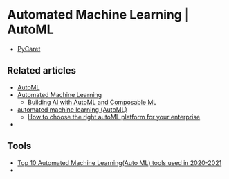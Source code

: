# Automated Machine Learning | AutoML

- [PyCaret](https://pycaret.gitbook.io/docs/)

## Related articles

- [AutoML](https://www.automl.org/automl/)
- [Automated Machine Learning](https://www.datarobot.com/wiki/automated-machine-learning/)
  - [Building AI with AutoML and Composable ML](https://www.datarobot.com/blog/building-ai-with-automl-and-composable-ml/)
- [automated machine learning (AutoML)](https://www.techtarget.com/searchenterpriseai/definition/automated-machine-learning-AutoML)
  - [How to choose the right autoML platform for your enterprise](https://www.techtarget.com/searchenterpriseai/feature/How-to-choose-the-right-autoML-platform-for-your-enterprise?_gl=1*7nbvsl*_ga*MTA0MzQ0MjIyNC4xNjU2NTMwNTU5*_ga_TQKE4GS5P9*MTY1NjUzMDU1OS4xLjEuMTY1NjUzMDc4Ni4w&_ga=2.109510915.788022882.1656530560-1043442224.1656530559)
- 


## Tools

- [Top 10 Automated Machine Learning(Auto ML) tools used in 2020-2021](https://www.linkedin.com/pulse/top-10-automated-machine-learningauto-ml-tools-used-2020-2021-sahu)
- 
